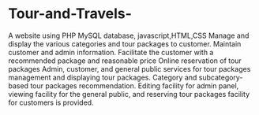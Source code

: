 # Tour-and-Travels-
A website using PHP MySQL database, javascript,HTML,CSS 
Manage and display the various categories and tour packages to customer.
Maintain customer and admin information.
Facilitate the customer with a recommended package and reasonable price
Online reservation of tour packages
Admin, customer, and general public services for tour packages management and displaying tour packages.
Category and subcategory-based tour packages recommendation.
Editing facility for admin panel, viewing facility for the general public, and reserving tour packages facility for customers is provided.

